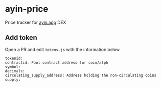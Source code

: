 # ayin-price

Price tracker for [ayin.app](https://ayin.app) DEX


## Add token
Open a PR and edit `tokens.js` with the information below

```
tokenid: 
contractid: Pool contract address for coin/alph
symbol: 
decimals: 
circulating_supply_address: Address holding the non-circulating coins
supply:
```
